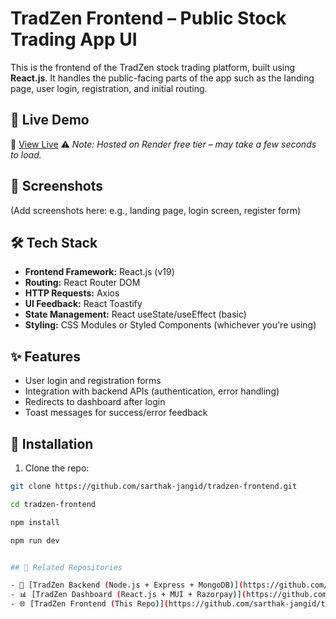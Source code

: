 # TradZen Frontend – Public Stock Trading App UI

This is the frontend of the TradZen stock trading platform, built using **React.js**. It handles the public-facing parts of the app such as the landing page, user login, registration, and initial routing.

## 🚀 Live Demo

🔗 [View Live](https://tradzen-frontend-1.onrender.com/)
⚠️ _Note: Hosted on Render free tier – may take a few seconds to load._

## 📸 Screenshots

(Add screenshots here: e.g., landing page, login screen, register form)

## 🛠 Tech Stack

- **Frontend Framework:** React.js (v19)
- **Routing:** React Router DOM
- **HTTP Requests:** Axios
- **UI Feedback:** React Toastify
- **State Management:** React useState/useEffect (basic)
- **Styling:** CSS Modules or Styled Components (whichever you're using)

## ✨ Features

- User login and registration forms
- Integration with backend APIs (authentication, error handling)
- Redirects to dashboard after login
- Toast messages for success/error feedback

## 🔧 Installation

1. Clone the repo:

```bash
git clone https://github.com/sarthak-jangid/tradzen-frontend.git

cd tradzen-frontend

npm install

npm run dev


## 🔗 Related Repositories

- 🔧 [TradZen Backend (Node.js + Express + MongoDB)](https://github.com/sarthak-jangid/tradzen-backend) *(API, auth, and database)*
- 📊 [TradZen Dashboard (React.js + MUI + Razorpay)](https://github.com/sarthak-jangid/tradzen-dashboard) *(authenticated user dashboard)*
- 🌐 [TradZen Frontend (This Repo)](https://github.com/sarthak-jangid/tradzen-frontend)  *(public site)*
```
